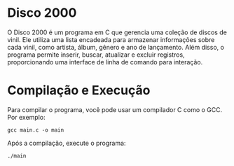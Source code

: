 # Disco 2000
O Disco 2000 é um programa em C que gerencia uma coleção de discos de vinil. Ele utiliza uma lista encadeada para armazenar informações sobre cada vinil, como artista, álbum, gênero e ano de lançamento. Além disso, o programa permite inserir, buscar, atualizar e excluir registros, proporcionando uma interface de linha de comando para interação.

# Compilação e Execução
Para compilar o programa, você pode usar um compilador C como o GCC. Por exemplo:

```
gcc main.c -o main
```

Após a compilação, execute o programa:

```
./main
```
